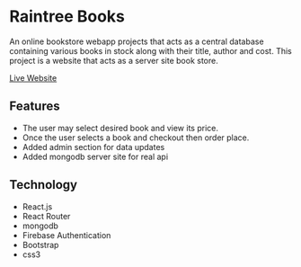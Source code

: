 # Raintree Books
An online bookstore webapp projects that acts as a central database containing various books in stock along with their title, author and cost.
This project is a website that acts as a server site book store.

[Live Website](https://raintree-books.web.app)

## Features
- The user may select desired book and view its price.
- Once the user selects a book and checkout then order place.
- Added admin section for data updates
- Added mongodb server site for real api

## Technology
- React.js
- React Router
- mongodb
- Firebase Authentication
- Bootstrap
- css3
